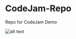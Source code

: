 # CodeJam-Repo
Repo for CodeJam Demo

![alt text](https://tenor.com/view/gurl-owl-head-gif-5509455 "Owl Gurl")